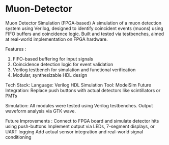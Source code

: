 # Muon-Detector
Muon Detector Simulation (FPGA-based)
A simulation of a muon detection system using Verilog, designed to identify coincident events (muons) using FIFO buffers and coincidence logic. Built and tested via testbenches, aimed at real-world implementation on FPGA hardware.

 Features :
1) FIFO-based buffering for input signals
2) Coincidence detection logic for event validation
3) Verilog testbench for simulation and functional verification
4) Modular, synthesizable HDL design


Tech Stack:
Language: Verilog HDL
Simulation Tool: ModelSim
Future Integration: Replace push buttons with actual detectors like scintillators or PMTs

Simulation:
All modules were tested using Verilog testbenches.
Output waveform analysis via GTK wave.

Future Improvements : 
Connect to FPGA board and simulate detector hits using push-buttons
Implement output via LEDs, 7-segment displays, or UART logging
Add actual sensor integration and real-world signal conditioning

 

